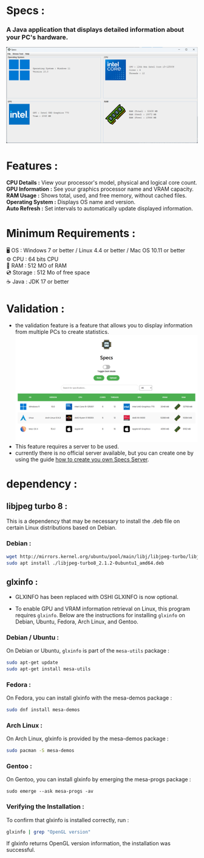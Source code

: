 # Specs :

### A Java application that displays detailed information about your PC's hardware.

![img.png](img.png)

# Features :

**CPU Details :** View your processor's model, physical and logical core count.  
**GPU Information :** See your graphics processor name and VRAM capacity.  
**RAM Usage :** Shows total, used, and free memory, without cached files.  
**Operating System :** Displays OS name and version.  
**Auto Refresh :** Set intervals to automatically update displayed information.

# Minimum Requirements :

🖥️ OS : Windows 7 or better / Linux 4.4 or better / Mac OS 10.11 or better  
⚙️ CPU : 64 bits CPU  
💾 RAM : 512 MO of RAM  
💿 Storage : 512 Mo of free space  
☕ Java : JDK 17 or better

# Validation :

- the validation feature is a feature that allows you to display information from multiple PCs to create statistics.
![img_1.png](img_1.png)
- This feature requires a server to be used.  
- currently there is no official server available, but you can create one by using the guide [how to create you own Specs Server](https://github.com/enzo-quirici/Specs-Server/).

# dependency :

## libjpeg turbo 8 :

This is a dependency that may be necessary to install the .deb file on certain Linux distributions based on Debian.

### Debian :

```bash
wget http://mirrors.kernel.org/ubuntu/pool/main/libj/libjpeg-turbo/libjpeg-turbo8_2.1.2-0ubuntu1_amd64.deb  
sudo apt install ./libjpeg-turbo8_2.1.2-0ubuntu1_amd64.deb
```

## glxinfo :  

- GLXINFO has been replaced with OSHI GLXINFO is now optional.  

- To enable GPU and VRAM information retrieval on Linux, this program requires `glxinfo`. Below are the instructions for installing `glxinfo` on Debian, Ubuntu, Fedora, Arch Linux, and Gentoo.  

### Debian / Ubuntu :
On Debian or Ubuntu, `glxinfo` is part of the `mesa-utils` package :
```bash
sudo apt-get update
sudo apt-get install mesa-utils
```
### Fedora :
On Fedora, you can install glxinfo with the mesa-demos package :
```bash
sudo dnf install mesa-demos
```
### Arch Linux :
On Arch Linux, glxinfo is provided by the mesa-demos package :
```bash
sudo pacman -S mesa-demos
```
### Gentoo :
On Gentoo, you can install glxinfo by emerging the mesa-progs package :
```
sudo emerge --ask mesa-progs -av
```
### Verifying the Installation :
To confirm that glxinfo is installed correctly, run :
```bash
glxinfo | grep "OpenGL version"
```
If glxinfo returns OpenGL version information, the installation was successful.

